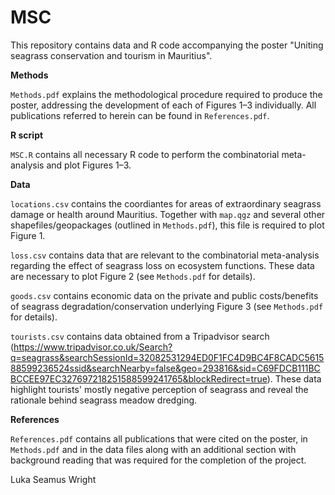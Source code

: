 # MSC
This repository contains data and R code accompanying the poster "Uniting seagrass conservation and tourism in Mauritius".

**Methods**

`Methods.pdf` explains the methodological procedure required to produce the poster, addressing the development of each of Figures 1–3 individually. All publications referred to herein can be found in `References.pdf`.

**R script**

`MSC.R` contains all necessary R code to perform the combinatorial meta-analysis and plot Figures 1–3.

**Data**

`locations.csv` contains the coordiantes for areas of extraordinary seagrass damage or health around Mauritius. Together with `map.qgz` and several other shapefiles/geopackages (outlined in `Methods.pdf`), this file is required to plot Figure 1.

`loss.csv` contains data that are relevant to the combinatorial meta-analysis regarding the effect of seagrass loss on ecosystem functions. These data are necessary to plot Figure 2 (see `Methods.pdf` for details).

`goods.csv` contains economic data on the private and public costs/benefits of seagrass degradation/conservation underlying Figure 3 (see `Methods.pdf` for details).

`tourists.csv` contains data obtained from a Tripadvisor search (https://www.tripadvisor.co.uk/Search?q=seagrass&searchSessionId=32082531294ED0F1FC4D9BC4F8CADC561588599236524ssid&searchNearby=false&geo=293816&sid=C69FDCB111BCBCCEE97EC327697218251588599241765&blockRedirect=true). These data highlight tourists' mostly negative perception of seagrass and reveal the rationale behind seagrass meadow dredging.

**References**

`References.pdf` contains all publications that were cited on the poster, in `Methods.pdf` and in the data files along with an additional section with background reading that was required for the completion of the project.

Luka Seamus Wright

